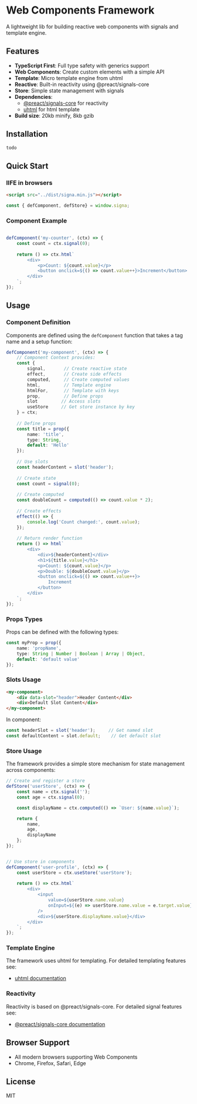 # Web Components Framework

A lightweight lib for building reactive web components with signals and template engine.

## Features

- **TypeScript First**: Full type safety with generics support
- **Web Components**: Create custom elements with a simple API
- **Template**: Micro template engine from uhtml
- **Reactive**: Built-in reactivity using @preact/signals-core
- **Store**: Simple state management with signals
- **Dependencies**:
    - [@preact/signals-core](https://www.npmjs.com/package/@preact/signals-core) for reactivity
    - [uhtml](https://github.com/WebReflection/uhtml) for html template
- **Build size**: 20kb minify, 8kb gzib

## Installation

```bash
todo
```

## Quick Start

### IIFE in browsers
```html
<script src="../dist/signa.min.js"></script>
```
```javascript
const { defComponent, defStore} = window.signa;
```


### Component Example
```typescript

defComponent('my-counter', (ctx) => {
    const count = ctx.signal(0);
    
    return () => ctx.html`
        <div>
            <p>Count: ${count.value}</p>
            <button onclick=${() => count.value++}>Increment</button>
        </div>
    `;
});
```

## Usage

### Component Definition

Components are defined using the `defComponent` function that takes a tag name and a setup function:

```typescript
defComponent('my-component', (ctx) => {
    // Component Context provides:
    const {
        signal,       // Create reactive state
        effect,       // Create side effects
        computed,     // Create computed values
        html,         // Template engine
        htmlFor,      // Template with keys
        prop,         // Define props
        slot         // Access slots
        useStore     // Get store instance by key
    } = ctx;
    
    // Define props
    const title = prop({ 
        name: 'title',
        type: String,
        default: 'Hello'
    });
    
    // Use slots
    const headerContent = slot('header');
    
    // Create state
    const count = signal(0);
    
    // Create computed
    const doubleCount = computed(() => count.value * 2);
    
    // Create effects
    effect(() => {
        console.log('Count changed:', count.value);
    });
    
    // Return render function
    return () => html`
        <div>
            <div>${headerContent}</div>
            <h1>${title.value}</h1>
            <p>Count: ${count.value}</p>
            <p>Double: ${doubleCount.value}</p>
            <button onclick=${() => count.value++}>
                Increment
            </button>
        </div>
    `;
});
```

### Props Types

Props can be defined with the following types:
```typescript
const myProp = prop({
    name: 'propName',
    type: String | Number | Boolean | Array | Object,
    default: 'default value'
});
```

### Slots Usage

```html
<my-component>
    <div data-slot="header">Header Content</div>
    <div>Default Slot Content</div>
</my-component>
```

In component:
```typescript
const headerSlot = slot('header');     // Get named slot
const defaultContent = slot.default;    // Get default slot
```

### Store Usage

The framework provides a simple store mechanism for state management across components:

```typescript
// Create and register a store
defStore('userStore', (ctx) => {
    const name = ctx.signal('');
    const age = ctx.signal(0);

    const displayName = ctx.computed(() => `User: ${name.value}`);

    return {
        name,
        age,
        displayName
    };
});


// Use store in components
defComponent('user-profile', (ctx) => {
    const userStore = ctx.useStore('userStore');
    
    return () => ctx.html`
        <div>
            <input 
                value=${userStore.name.value} 
                onInput=${(e) => userStore.name.value = e.target.value}
            />
            <div>${userStore.displayName.value}</div>
        </div>
    `;
});
```
### Template Engine

The framework uses uhtml for templating. For detailed templating features see:
- [uhtml documentation](https://github.com/WebReflection/uhtml)

### Reactivity

Reactivity is based on @preact/signals-core. For detailed signal features see:
- [@preact/signals-core documentation](https://www.npmjs.com/package/@preact/signals-core)

## Browser Support

- All modern browsers supporting Web Components
- Chrome, Firefox, Safari, Edge

## License

MIT